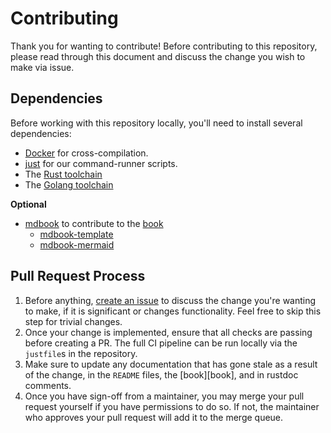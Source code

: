 # Contributing

Thank you for wanting to contribute! Before contributing to this repository, please read through this document and
discuss the change you wish to make via issue.

## Dependencies

Before working with this repository locally, you'll need to install several dependencies:

- [Docker](https://www.docker.com/) for cross-compilation.
- [just](https://github.com/casey/just) for our command-runner scripts.
- The [Rust toolchain](https://rustup.rs/)
- The [Golang toolchain](https://go.dev/dl/)

**Optional**

- [mdbook](https://github.com/rust-lang/mdBook) to contribute to the [book](/)
  - [mdbook-template](https://github.com/sgoudham/mdbook-template)
  - [mdbook-mermaid](https://github.com/badboy/mdbook-mermaid)

## Pull Request Process

1. Before anything, [create an issue](https://github.com/op-rs/kona/issues/new) to discuss the change you're
   wanting to make, if it is significant or changes functionality. Feel free to skip this step for trivial changes.
1. Once your change is implemented, ensure that all checks are passing before creating a PR. The full CI pipeline can
   be run locally via the `justfile`s in the repository.
1. Make sure to update any documentation that has gone stale as a result of the change, in the `README` files, the [book][book],
   and in rustdoc comments.
1. Once you have sign-off from a maintainer, you may merge your pull request yourself if you have permissions to do so.
   If not, the maintainer who approves your pull request will add it to the merge queue.

